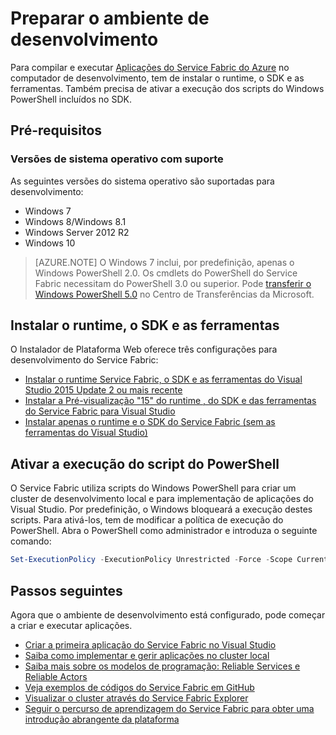<properties
   pageTitle="Configurar o ambiente de desenvolvimento | Microsoft Azure"
   description="Instale o runtime, o SDK e as ferramentas e crie um cluster de desenvolvimento local. Depois de concluir esta configuração, estará pronto a criar aplicações."
   services="service-fabric"
   documentationCenter=".net"
   authors="rwike77"
   manager="timlt"
   editor=""/>

<tags
   ms.service="service-fabric"
   ms.devlang="dotNet"
   ms.topic="get-started-article"
   ms.tgt_pltfrm="NA"
   ms.workload="NA"
   ms.date="06/16/2016"
   ms.author="ryanwi"/>

# Preparar o ambiente de desenvolvimento
 Para compilar e executar [Aplicações do Service Fabric do Azure][1] no computador de desenvolvimento, tem de instalar o runtime, o SDK e as ferramentas. Também precisa de ativar a execução dos scripts do Windows PowerShell incluídos no SDK.

## Pré-requisitos
### Versões de sistema operativo com suporte
As seguintes versões do sistema operativo são suportadas para desenvolvimento:

- Windows 7
- Windows 8/Windows 8.1
- Windows Server 2012 R2
- Windows 10

>[AZURE.NOTE] O Windows 7 inclui, por predefinição, apenas o Windows PowerShell 2.0. Os cmdlets do PowerShell do Service Fabric necessitam do PowerShell 3.0 ou superior. Pode [transferir o Windows PowerShell 5.0][powershell5-download] no Centro de Transferências da Microsoft.

## Instalar o runtime, o SDK e as ferramentas

O Instalador de Plataforma Web oferece três configurações para desenvolvimento do Service Fabric:

- [Instalar o runtime Service Fabric, o SDK e as ferramentas do Visual Studio 2015 Update 2 ou mais recente][full-bundle-vs2015]
- [Instalar a Pré-visualização "15" do runtime , do SDK e das ferramentas do Service Fabric para Visual Studio][full-bundle-dev15]
- [Instalar apenas o runtime e o SDK do Service Fabric (sem as ferramentas do Visual Studio)][core-sdk]

## Ativar a execução do script do PowerShell

O Service Fabric utiliza scripts do Windows PowerShell para criar um cluster de desenvolvimento local e para implementação de aplicações do Visual Studio. Por predefinição, o Windows bloqueará a execução destes scripts. Para ativá-los, tem de modificar a política de execução do PowerShell. Abra o PowerShell como administrador e introduza o seguinte comando:

```powershell
Set-ExecutionPolicy -ExecutionPolicy Unrestricted -Force -Scope CurrentUser
```

## Passos seguintes
Agora que o ambiente de desenvolvimento está configurado, pode começar a criar e executar aplicações.

- [Criar a primeira aplicação do Service Fabric no Visual Studio](service-fabric-create-your-first-application-in-visual-studio.md)
- [Saiba como implementar e gerir aplicações no cluster local](service-fabric-get-started-with-a-local-cluster.md)
- [Saiba mais sobre os modelos de programação: Reliable Services e Reliable Actors](service-fabric-choose-framework.md)
- [Veja exemplos de códigos do Service Fabric em GitHub](https://aka.ms/servicefabricsamples)
- [Visualizar o cluster através do Service Fabric Explorer](service-fabric-visualizing-your-cluster.md)
- [Seguir o percurso de aprendizagem do Service Fabric para obter uma introdução abrangente da plataforma](https://azure.microsoft.com/documentation/learning-paths/service-fabric/)

[1]: http://azure.microsoft.com/en-us/campaigns/service-fabric/ "Página da campanha do Service Fabric"
[2]: http://go.microsoft.com/fwlink/?LinkId=517106 "VS RC"
[full-bundle-vs2015]:http://www.microsoft.com/web/handlers/webpi.ashx?command=getinstallerredirect&appid=MicrosoftAzure-ServiceFabric-VS2015-2_1 "Link VS 2015 WebPI"
[full-bundle-dev15]:http://www.microsoft.com/web/handlers/webpi.ashx?command=getinstallerredirect&appid=MicrosoftAzure-ServiceFabric-Dev15-2_1 "Link Dev15 WebPI"
[core-sdk]:http://www.microsoft.com/web/handlers/webpi.ashx?command=getinstallerredirect&appid=ServiceFabricSDK_2_1 "Link Core SDK WebPI"
[powershell5-download]:https://www.microsoft.com/en-us/download/details.aspx?id=50395



<!--HONumber=ago16_HO4-->


